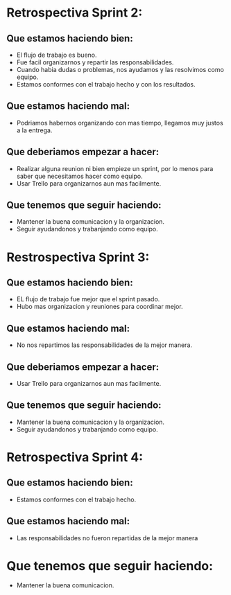 # Retrospectiva Sprint 2: 

## Que estamos haciendo bien:

- El flujo de trabajo es bueno.
- Fue facil organizarnos y repartir las responsabilidades.
- Cuando habia dudas o problemas, nos ayudamos y las resolvimos como equipo.
- Estamos conformes con el trabajo hecho y con los resultados.

## Que estamos haciendo mal:

- Podriamos habernos organizando con mas tiempo, llegamos muy justos a la entrega.

## Que deberiamos empezar a hacer:

- Realizar alguna reunion ni bien empieze un sprint, por lo menos para saber que necesitamos hacer como equipo.
- Usar Trello para organizarnos aun mas facilmente.

## Que tenemos que seguir haciendo:

- Mantener la buena comunicacion y la organizacion.
- Seguir ayudandonos y trabanjando como equipo.

# Restrospectiva Sprint 3:

## Que estamos haciendo bien:

- EL flujo de trabajo fue mejor que el sprint pasado.
- Hubo mas organizacion y reuniones para coordinar mejor.

## Que estamos haciendo mal:

- No nos repartimos las responsabilidades de la mejor manera.

## Que deberiamos empezar a hacer:

- Usar Trello para organizarnos aun mas facilmente.

## Que tenemos que seguir haciendo:

- Mantener la buena comunicacion y la organizacion.
- Seguir ayudandonos y trabanjando como equipo.

# Retrospectiva Sprint 4:

## Que estamos haciendo bien:

- Estamos conformes con el trabajo hecho.

## Que estamos haciendo mal:

- Las responsabilidades no fueron repartidas de la mejor manera

# Que tenemos que seguir haciendo:

- Mantener la buena comunicacion.



